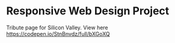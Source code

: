 # Responsive Web Design Project

Tribute page for Silicon Valley.
View here https://codepen.io/StnBnvdz/full/bXGoXQ
